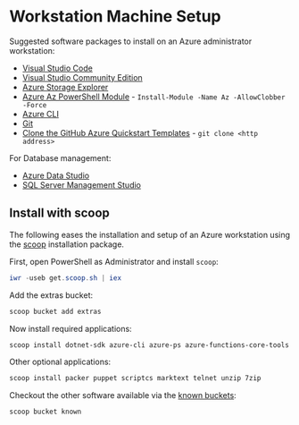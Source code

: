 # Workstation Machine Setup

Suggested software packages to install on an Azure administrator workstation:

* [Visual Studio Code](https://code.visualstudio.com/)
* [Visual Studio Community Edition](https://visualstudio.microsoft.com/vs/community/)
* [Azure Storage Explorer](https://azure.microsoft.com/en-au/features/storage-explorer/)
* [Azure Az PowerShell Module](https://www.powershellgallery.com/packages/Az) - `Install-Module -Name Az -AllowClobber -Force`
* [Azure CLI](https://docs.microsoft.com/en-us/cli/azure/install-azure-cli-windows)
* [Git](https://git-scm.com/)
* [Clone the GitHub Azure Quickstart Templates](https://github.com/Azure/azure-quickstart-templates) - `git clone <http address>`

For Database management:

* [Azure Data Studio](https://docs.microsoft.com/en-us/sql/azure-data-studio/download)
* [SQL Server Management Studio](https://docs.microsoft.com/en-us/sql/ssms/download-sql-server-management-studio-ssms)

## Install with scoop

The following eases the installation and setup of an Azure workstation using the [scoop](https://scoop.sh/) installation package.

First, open PowerShell as Administrator and install `scoop`:

```powershell
iwr -useb get.scoop.sh | iex
```

Add the extras bucket:

```powershell
scoop bucket add extras
```

Now install required applications:

```powershell
scoop install dotnet-sdk azure-cli azure-ps azure-functions-core-tools vscode docker docker-compose sed grep nmap jq openssh git vim wget kubectl helm terraform
```

Other optional applications:

```powershell
scoop install packer puppet scriptcs marktext telnet unzip 7zip
```

Checkout the other software available via the [known buckets](https://github.com/lukesampson/scoop/blob/master/buckets.json):

```powershell
scoop bucket known
```

